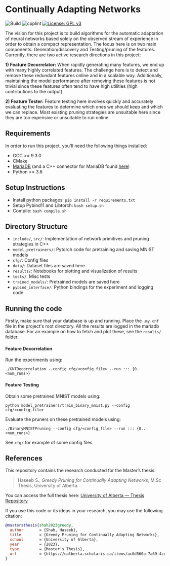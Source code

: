 # Continually Adapting Networks
![Build](https://github.com/haseebs/online-network-pruning/actions/workflows/cmake.yml/badge.svg?event=push) ![cpplint](https://github.com/haseebs/online-network-pruning/actions/workflows/cpplint.yml/badge.svg?event=push) [![License: GPL v3](https://img.shields.io/badge/License-GPLv3-blue.svg)](https://www.gnu.org/licenses/gpl-3.0)

The vision for this project is to build algorithms for the automatic
adaptation of neural networks based solely on the observed stream of
experience in order to obtain a compact representation.
The focus here is on two main components: Generation/discovery and Testing/pruning of the features.
Currently, there are two active research directions in this project:

**1) Feature Decorrelator:**
When rapidly generating many features, we end up with many highly correlated features.
The challenge here is to detect and remove these redundant features online and in a
scalable way. Additionally, maintaining the model performance after removing these
features is not trivial since these features often tend to have high utilities
(high contributions to the output).

**2) Feature Tester:**
Feature testing here involves quickly and accurately evaluating the features to
determine which ones we should keep and which we can replace. Most existing
pruning strategies are unsuitable here since they are too expensive
or unsuitable to run online.

## Requirements
In order to run this project, you'll need the following things installed:
* GCC >= 9.3.0
* CMake
* [MariaDB](https://mariadb.com/kb/en/getting-installing-and-upgrading-mariadb/) (and a C++ connector for MariaDB
  found [here](https://mariadb.com/kb/en/mariadb-connector-c/))
* Python >= 3.6

## Setup Instructions
* Install python packages: `pip install -r requirements.txt`
* Setup Pybind11 and Libtorch: `bash setup.sh`
* Compile: `bash compile.sh`

## Directory Structure
* `include/`, `src/`: Implementation of network primitives and pruning strategies in C++
* `model_pretrainers/`: Pytorch code for pretraining and saving MNIST models
* `cfg/`: Config files
* `data/`: Dataset files are saved here
* `results/`: Notebooks for plotting and visualization of results
* `tests/`: Misc tests
* `trained_models/`: Pretrained models are saved here
* `pybind_interface/`: Python bindings for the experiment and logging code

## Running the code
Firstly, make sure that your database is up and running. Place the `.my.cnf` file in the project's root directory. All the results are logged in the mariadb database. For an example on how to fetch and plot these, see the `results/` folder.

#### Feature Decorrelation
Run the experiments using: 

`./GNTDecorrelation --config cfg/<config_file> --run ::: {0..<num_rums>}`
#### Feature Testing
Obtain some pretrained MNIST models using: 

`python model_pretrainers/train_binary_mnist.py --config cfg/<config_file>`

Evaluate the pruners on these pretrained models using: 

`./BinaryMNISTPruning --config cfg/<config_file> --run ::: {0..<num_runs>}`

See `cfg/` for example of some config files.


## References
This repository contains the research conducted for the Master’s thesis:  

> Haseeb S., *Greedy Pruning for Continually Adapting Networks*, M.Sc Thesis, University of Alberta.  

You can access the full thesis here:  [University of Alberta — Thesis Repository](https://ualberta.scholaris.ca/items/ac6d560a-7a69-4ced-9fef-875688dacce1)

If you use this code or its ideas in your research, you may use the following citation:  

```bibtex
@mastersthesis{shah2023greedy,
  author       = {Shah, Haseeb},
  title        = {Greedy Pruning for Continually Adapting Networks},
  school       = {University of Alberta},
  year         = {2023},
  type         = {Master's Thesis},
  url          = {https://ualberta.scholaris.ca/items/ac6d560a-7a69-4ced-9fef-875688dacce1}
}
```
